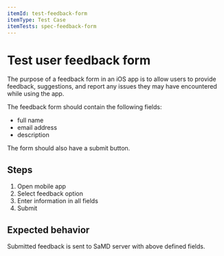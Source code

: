 ```yaml
---
itemId: test-feedback-form
itemType: Test Case
itemTests: spec-feedback-form
---
```


# Test user feedback form

The purpose of a feedback form in an iOS app is to allow users to provide feedback, suggestions, and report any issues they may have encountered while using the app.

The feedback form should contain the following fields:

- full name
- email address
- description

The form should also have a submit button.

## Steps

1. Open mobile app
2. Select feedback option
3. Enter information in all fields
4. Submit

## Expected behavior

Submitted feedback is sent to SaMD server with above defined fields. 

